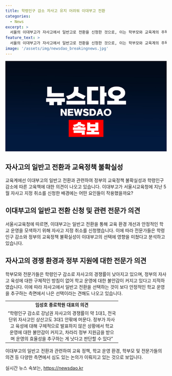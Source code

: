 ```yaml
---
title: 학령인구 감소 자사고 유지 어려워 이대부고 전환
categories:
  - News
excerpt: >
  서울의 이대부고가 자사고에서 일반고로 전환을 신청한 것으로, 이는 학부모와 교육계의 주목을 받고 있다. 서울시교육청은 학교 운영의 안정성과 교육의 발전을 모색하기 위해 이러한 결정을 내렸다고 밝혔는데, 이는 교육 환경 개선 및 고교학점제 운영 환경 구축을 목표로 하고 있다. 자사고의 지정 취소는 정부의 자사고 전환 정책이 중단되었음에도 불구하고 이런 선택을 막지 못했다. 전문가들은 이 결정이 학령인구 감소에 따른 영향이 크다고 보고 있다.
feature_text: >
  서울의 이대부고가 자사고에서 일반고로 전환을 신청한 것으로, 이는 학부모와 교육계의 주목을 받고 있다. 서울시교육청은 학교 운영의 안정성과 교육의 발전을 모색하기 위해 이러한 결정을 내렸다고 밝혔는데, 이는 교육 환경 개선 및 고교학점제 운영 환경 구축을 목표로 하고 있다. 자사고의 지정 취소는 정부의 자사고 전환 정책이 중단되었음에도 불구하고 이런 선택을 막지 못했다. 전문가들은 이 결정이 학령인구 감소에 따른 영향이 크다고 보고 있다.
image: '/assets/img/newsdao_breakingnews.jpg'
---
```


<p><img src="/assets/img/newsdao_breakingnews.jpg" alt="bookingtag 속보" /></p>

<h2 data-ke-size="size26">자사고의 일반고 전환과 교육정책 불확실성</h2>

<p>교육계에선 이대부고의 일반고 전환과 관련하여 정부의 교육정책 불확실성과 학령인구 감소에 따른 고육책에 대한 의견이 나오고 있습니다. 이대부고가 서울시교육청에 지난 5월 자사고 지정 취소를 신청한 배경에는 어떤 요인들이 작용했을까요?</p>

<p data-ke-size="size16"></p>

<h2 data-ke-size="size26">이대부고의 일반고 전환 신청 및 관련 전문가 의견</h2>

<p>서울시교육청에 따르면, 이대부고는 일반고 전환을 통해 교육 환경 개선과 안정적인 학교 운영을 모색하기 위해 자사고 지정 취소를 신청했습니다. 이에 따라 전문가들은 학령인구 감소와 정부의 교육정책 불확실성이 이대부고의 선택에 영향을 미쳤다고 분석하고 있습니다. </p>

<p data-ke-size="size16"></p>

<h2 data-ke-size="size26">자사고의 경쟁 환경과 정부 지원에 대한 전문가 의견</h2>

<p>학부모와 전문가들은 학령인구 감소로 자사고의 경쟁률이 낮아지고 있으며, 정부의 자사고 육성에 대한 구체적인 방침이 없어 학교 운영에 대한 불안감이 커지고 있다고 지적하였습니다. 이에 따라 자사고에서 일반고 전환을 선택하는 것이 보다 안정적인 학교 운영을 추구하는 측면에서 나은 선택이라는 견해도 나오고 있습니다.</p>

<table style="width: 70%;">
<tbody>
<tr>
<td style="text-align: center; height: 17px;"><b>임성호 종로학원 대표의 의견</b></td>
</tr>
<tr>
<td style="text-align: center; height: 17px;">&ldquo;학령인구 감소로 강남권 자사고의 경쟁률이 약 1대1, 전국 단위 자사고인 상산고도 3대1 안팎에 머문다. 정부가 자사고 육성에 대해 구체적으로 발표하지 않은 상황에서 학교 운영에 대한 불안감이 커지고, 차라리 정부 지원금을 받으며 운영의 효율성을 추구하는 게 낫다고 판단할 수 있다&rdquo;</td>
</tr>
</tbody>
</table>

<p data-ke-size="size16"></p>

<p>이대부고의 일반고 전환과 관련하여 교육 정책, 학교 운영 환경, 학부모 및 전문가들의 의견 등 다양한 측면에서 심도 있는 논의가 이뤄지고 있는 것으로 보입니다.</p>
실시간 뉴스 속보는, <a href="https://newsdao.kr" rel="dofollow">https://newsdao.kr</a>


